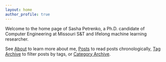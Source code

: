 ```yaml
---
layout: home
author_profile: true
---
```


Welcome to the home page of Sasha Petrenko, a Ph.D. candidate of Computer Engineering at Missouri S&T and lifelong machine learning researcher.

See [About](_pages/about.md) to learn more about me, [Posts](_pages/year-archive.md) to read posts chronologically, [Tag Archive](_pages/tag-archive.md) to filter posts by tags, or [Category Archive](_pages/category-archive.md).